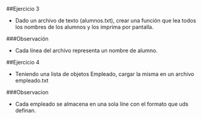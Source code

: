 ##Ejercicio 3
- Dado un archivo de texto (alumnos.txt), crear una función que lea todos los nombres de los alumnos y los imprima por pantalla.

###Observación
- Cada línea del archivo representa un nombre de alumno.

##Ejercicio 4
- Teniendo una lista de objetos Empleado, cargar la misma en un archivo empleado.txt

###Observacion
- Cada empleado se almacena en una sola líne con el formato que uds definan.